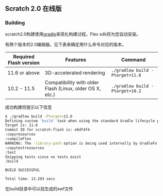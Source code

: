 ## Scratch 2.0 在线版
### Building

scratch2.0构建使用[gradle](http://gradle.org/)来简化构建过程，Flex sdk将为您自动安装。

有两个版本的2.0编辑器。见下表来确定用什么命令对应的版本。

Required Flash version | Features | Command
--- | --- | ---
11.6 or above | 3D-accelerated rendering | `./gradlew build -Ptarget=11.6`
10.2 - 11.5 | Compatibility with older Flash (Linux, older OS X, etc.) | `./gradlew build -Ptarget=10.2`

成功构建将提示以下信息

```sh
$ ./gradlew build -Ptarget=11.6
Defining custom 'build' task when using the standard Gradle lifecycle plugins has been deprecated and is scheduled to be removed in Gradle 3.0
Target is: 11.6
Commit ID for scratch-flash is: e6df4f4
:copyresources
:compileFlex
WARNING: The -library-path option is being used internally by GradleFx. Alternative: specify the library as a 'merged' Gradle dependendency
:copytestresources
:test
Skipping tests since no tests exist
:build

BUILD SUCCESSFUL

Total time: 13.293 secs
```
在build目录中可以找生成的swf文件
```
